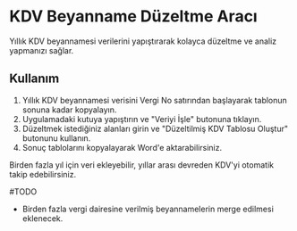 # KDV Beyanname Düzeltme Aracı

Yıllık KDV beyannamesi verilerini yapıştırarak kolayca düzeltme ve analiz yapmanızı sağlar.

## Kullanım
1. Yıllık KDV beyannamesi verisini Vergi No satırından başlayarak tablonun sonuna kadar kopyalayın.
2. Uygulamadaki kutuya yapıştırın ve "Veriyi İşle" butonuna tıklayın.
3. Düzeltmek istediğiniz alanları girin ve "Düzeltilmiş KDV Tablosu Oluştur" butonunu kullanın.
4. Sonuç tablolarını kopyalayarak Word'e aktarabilirsiniz.

Birden fazla yıl için veri ekleyebilir, yıllar arası devreden KDV'yi otomatik takip edebilirsiniz. 

#TODO
- Birden fazla vergi dairesine verilmiş beyannamelerin merge edilmesi eklenecek.
